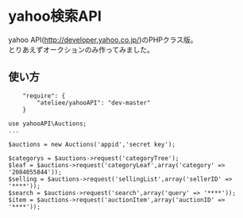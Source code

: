 # yahoo検索API
yahoo API(http://developer.yahoo.co.jp/)のPHPクラス版。   
とりあえずオークションのみ作ってみました。

## 使い方
```
    "require": {
        "ateliee/yahooAPI": "dev-master"
    }
```

```
use yahooAPI\Auctions;
...

$auctions = new Auctions('appid','secret key');

$categorys = $auctions->request('categoryTree');
$leaf = $auctions->request('categoryLeaf',array('category' => '2084055844'));
$selling = $auctions->request('sellingList',array('sellerID' => '****'));
$search = $auctions->request('search',array('query' => '****'));
$item = $auctions->request('auctionItem',array('auctionID' => '****'));

```